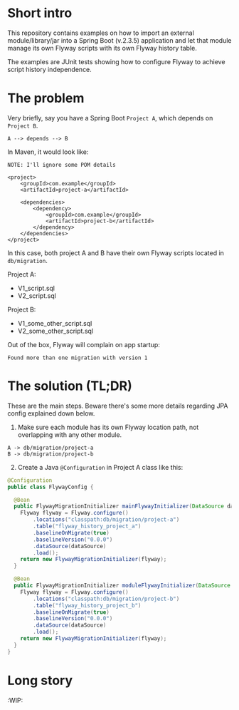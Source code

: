 # Short intro

This repository contains examples on how to import an external module/library/jar into a Spring Boot (v.2.3.5) application 
and let that module manage its own Flyway scripts with its own Flyway history table.

The examples are JUnit tests showing how to configure Flyway to achieve script history independence.

# The problem

Very briefly, say you have a Spring Boot `Project A`, which depends on `Project B`.

`A --> depends --> B`

In Maven, it would look like:

`NOTE: I'll ignore some POM details`
```maven
<project>
	<groupId>com.example</groupId>
	<artifactId>project-a</artifactId>

	<dependencies>
		<dependency>
			<groupId>com.example</groupId>
			<artifactId>project-b</artifactId>
		</dependency>
	</dependencies>
</project>
```

In this case, both project A and B have their own Flyway scripts located in `db/migration`.

Project A:
- V1_script.sql
- V2_script.sql

Project B: 
- V1_some_other_script.sql
- V2_some_other_script.sql

Out of the box, Flyway will complain on app startup: 

```
Found more than one migration with version 1
```

# The solution (TL;DR)

These are the main steps. 
Beware there's some more details regarding JPA config explained down below.

1. Make sure each module has its own Flyway location path, not overlapping with any other module.

```
A -> db/migration/project-a
B -> db/migration/project-b
```

2. Create a Java `@Configuration` in Project A class like this:

```java
@Configuration
public class FlywayConfig {

  @Bean
  public FlywayMigrationInitializer mainFlywayInitializer(DataSource dataSource) {
    Flyway flyway = Flyway.configure()
        .locations("classpath:db/migration/project-a")
        .table("flyway_history_project_a")
        .baselineOnMigrate(true)
        .baselineVersion("0.0.0")
        .dataSource(dataSource)
        .load();
    return new FlywayMigrationInitializer(flyway);
  }

  @Bean
  public FlywayMigrationInitializer moduleFlywayInitializer(DataSource dataSource) {
    Flyway flyway = Flyway.configure()
        .locations("classpath:db/migration/project-b")
        .table("flyway_history_project_b")
        .baselineOnMigrate(true)
        .baselineVersion("0.0.0")
        .dataSource(dataSource)
        .load();
    return new FlywayMigrationInitializer(flyway);
  }
}
```

# Long story

:WIP:
